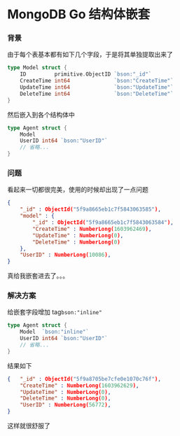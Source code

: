 # MongoDB Go 结构体嵌套

### 背景

由于每个表基本都有如下几个字段，于是将其单独提取出来了

```go
type Model struct {
	ID         primitive.ObjectID `bson:"_id"`
	CreateTime int64              `bson:"CreateTime"`
	UpdateTime int64              `bson:"UpdateTime"`
	DeleteTime int64              `bson:"DeleteTime"`
}
```



然后嵌入到各个结构体中

```go
type Agent struct {
	Model  
	UserID int64 `bson:"UserID"`
	// 省略...
}
```



### 问题

看起来一切都很完美，使用的时候却出现了一点问题

```json
{ 
    "_id" : ObjectId("5f9a8665eb1c7f5843063585"), 
    "model" : {
        "_id" : ObjectId("5f9a8665eb1c7f5843063584"), 
        "CreateTime" : NumberLong(1603962469), 
        "UpdateTime" : NumberLong(0), 
        "DeleteTime" : NumberLong(0)
    }, 
    "UserID" : NumberLong(10086), 
}

```



真给我嵌套进去了。。。

### 解决方案

给嵌套字段增加 tag`bson:"inline"`

```go
type Agent struct {
	Model  `bson:"inline"`
	UserID int64 `bson:"UserID"`
	// 省略...
}
```



结果如下

```json
{   "_id" : ObjectId("5f9a8705be7cfe0e1070c76f"), 
    "CreateTime" : NumberLong(1603962629), 
    "UpdateTime" : NumberLong(0), 
    "DeleteTime" : NumberLong(0), 
    "UserID" : NumberLong(56772), 
}
```



这样就很舒服了